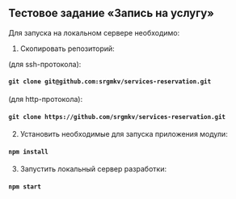  ## Тестовое задание «Запись на услугу» 
 Для запуска на локальном сервере необходимо:  

1. Скопировать репозиторий:  

(для ssh-протокола):
#### `git clone git@github.com:srgmkv/services-reservation.git` 
(для http-протокола):
#### `git clone https://github.com/srgmkv/services-reservation.git`

2. Установить необходимые для запуска приложения модули:
#### `npm install`  

3. Запустить локальный сервер разработки:
#### `npm start`
